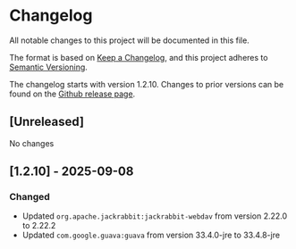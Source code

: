 # Changelog

All notable changes to this project will be documented in this file.

The format is based on [Keep a Changelog](https://keepachangelog.com/en/1.1.0/),
and this project adheres to [Semantic Versioning](https://semver.org/spec/v2.0.0.html).

The changelog starts with version 1.2.10.
Changes to prior versions can be found on the [Github release page](https://github.com/cryptomator/webdav-nio-adapter-servlet/releases).

## [Unreleased]

No changes

## [1.2.10] - 2025-09-08

### Changed

* Updated `org.apache.jackrabbit:jackrabbit-webdav` from version 2.22.0 to 2.22.2
* Updated `com.google.guava:guava` from version 33.4.0-jre to 33.4.8-jre